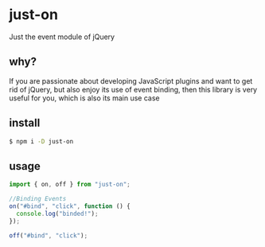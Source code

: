 # just-on

Just the event module of jQuery 

## why?

If you are passionate about developing JavaScript plugins and want to get rid of jQuery, but also enjoy its use of event binding, then this library is very useful for you, which is also its main use case

## install

```bash
$ npm i -D just-on
```

## usage

```js
import { on, off } from "just-on";

//Binding Events
on("#bind", "click", function () {
  console.log("binded!");
});

off("#bind", "click");
```
